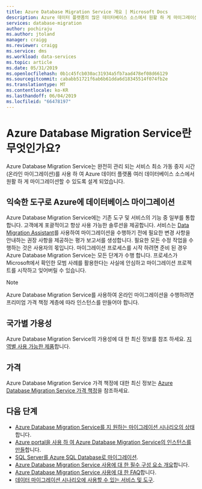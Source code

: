 ```yaml
---
title: Azure Database Migration Service 개요 | Microsoft Docs
description: Azure 데이터 플랫폼의 많은 데이터베이스 소스에서 원활 하 게 마이그레이션을 제공 하는 Azure Database Migration Service의 개요입니다.
services: database-migration
author: pochiraju
ms.author: jtoland
manager: craigg
ms.reviewer: craigg
ms.service: dms
ms.workload: data-services
ms.topic: article
ms.date: 05/31/2019
ms.openlocfilehash: 0b1c45fcb030ac31934a5fb7aad478ef08d66129
ms.sourcegitcommit: cababb51721f6ab6b61dda6d18345514f074fb2e
ms.translationtype: MT
ms.contentlocale: ko-KR
ms.lasthandoff: 06/04/2019
ms.locfileid: "66478197"
---
```

# <a name="what-is-azure-database-migration-service"></a>Azure Database Migration Service란 무엇인가요?

Azure Database Migration Service는 완전히 관리 되는 서비스 최소 가동 중지 시간 (온라인 마이그레이션)를 사용 하 여 Azure 데이터 플랫폼 여러 데이터베이스 소스에서 원활 하 게 마이그레이션할 수 있도록 설계 되었습니다.

## <a name="migrate-databases-to-azure-with-familiar-tools"></a>익숙한 도구로 Azure에 데이터베이스 마이그레이션

Azure Database Migration Service에는 기존 도구 및 서비스의 기능 중 일부를 통합합니다. 고객에게 포괄적이고 항상 사용 가능한 솔루션을 제공합니다. 서비스는 [Data Migration Assistant](https://aka.ms/dma)를 사용하여 마이그레이션을 수행하기 전에 필요한 변경 사항을 안내하는 권장 사항을 제공하는 평가 보고서를 생성합니다. 필요한 모든 수정 작업을 수행하는 것은 사용자의 몫입니다. 마이그레이션 프로세스를 시작 하려면 준비 된 경우 Azure Database Migration Service는 모든 단계가 수행 합니다. 프로세스가 Microsoft에서 확인한 모범 사례를 활용한다는 사실에 안심하고 마이그레이션 프로젝트를 시작하고 잊어버릴 수 있습니다.

> [!NOTE]
> Azure Database Migration Service를 사용하여 온라인 마이그레이션을 수행하려면 프리미엄 가격 책정 계층에 따라 인스턴스를 만들어야 합니다.

## <a name="regional-availability"></a>국가별 가용성

Azure Database Migration Service의 가용성에 대 한 최신 정보를 참조 하세요. [지역별 사용 가능한 제품](https://azure.microsoft.com/global-infrastructure/services/?products=database-migration)합니다.

## <a name="pricing"></a>가격

Azure Database Migration Service 가격 책정에 대한 최신 정보는 [Azure Database Migration Service 가격 책정](https://azure.microsoft.com/pricing/details/database-migration/)을 참조하세요.

## <a name="next-steps"></a>다음 단계

* [Azure Database Migration Service를 지 원하는 마이그레이션 시나리오의 상태](resource-scenario-status.md)합니다.
* [Azure portal을 사용 하 여 Azure Database Migration Service의 인스턴스를 만들](quickstart-create-data-migration-service-portal.md)합니다.
* [SQL Server를 Azure SQL Database로 마이그레이션](tutorial-sql-server-to-azure-sql.md).
* [Azure Database Migration Service 사용에 대 한 필수 구성 요소 개요](pre-reqs.md)합니다.
* [Azure Database Migration Service 사용에 대 한 FAQ](faq.md)합니다.
* [데이터 마이그레이션 시나리오에 사용할 수 있는 서비스 및 도구](dms-tools-matrix.md).
